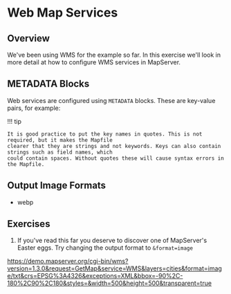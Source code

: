# Web Map Services

## Overview

We've been using WMS for the example so far. In this exercise we'll look in more detail at how to configure WMS services in MapServer.


## METADATA Blocks

Web services are configured using `METADATA` blocks. These are key-value pairs, for example:


!!! tip

    It is good practice to put the key names in quotes. This is not required, but it makes the Mapfile
    clearer that they are strings and not keywords. Keys can also contain strings such as field names, which
    could contain spaces. Without quotes these will cause syntax errors in the Mapfile.

## Output Image Formats

+ webp


## Exercises

1. If you've read this far you deserve to discover one of MapServer's Easter eggs. Try changing the output format to `&format=image`

<https://demo.mapserver.org/cgi-bin/wms?version=1.3.0&request=GetMap&service=WMS&layers=cities&format=image/txt&crs=EPSG%3A4326&exceptions=XML&bbox=-90%2C-180%2C90%2C180&styles=&width=500&height=500&transparent=true>
